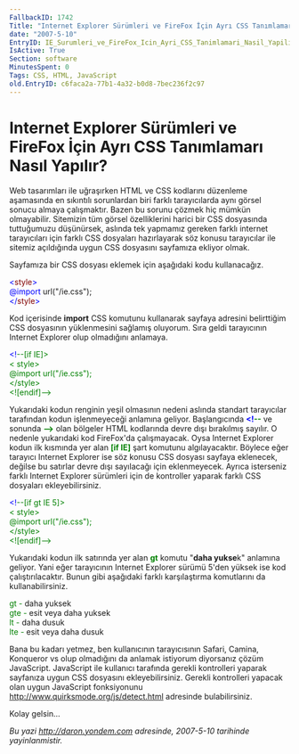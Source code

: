 ```yaml
---
FallbackID: 1742
Title: "Internet Explorer Sürümleri ve FireFox İçin Ayrı CSS Tanımlamarı Nasıl Yapılır?"
date: "2007-5-10"
EntryID: IE_Surumleri_ve_FireFox_Icin_Ayri_CSS_Tanimlamari_Nasil_Yapilir
IsActive: True
Section: software
MinutesSpent: 0
Tags: CSS, HTML, JavaScript
old.EntryID: c6faca2a-77b1-4a32-b0d8-7bec236f2c97
---
```

# Internet Explorer Sürümleri ve FireFox İçin Ayrı CSS Tanımlamarı Nasıl Yapılır?
Web tasarımları ile uğraşırken HTML ve CSS kodlarını düzenleme
aşamasında en sıkıntılı sorunlardan biri farklı tarayıcılarda aynı
görsel sonucu almaya çalışmaktır. Bazen bu sorunu çözmek hiç mümkün
olmayabilir. Sitemizin tüm görsel özelliklerini harici bir CSS
dosyasında tuttuğumuzu düşünürsek, aslında tek yapmamız gereken farklı
internet tarayıcıları için farklı CSS dosyaları hazırlayarak söz konusu
tarayıcılar ile sitemiz açıldığında uygun CSS dosyasını sayfamıza
ekliyor olmak.

Sayfamıza bir CSS dosyası eklemek için aşağıdaki kodu kullanacağız.

<span style="color: blue;">\<</span><span
style="color: maroon;">style</span><span style="color: blue;">\></span>\
<span style="color: blue;">@import</span><span> url("/ie.css");</span>\
<span style="color: blue;">\</</span><span
style="color: maroon;">style</span><span style="color: blue;">\></span>

Kod içerisinde **import** CSS komutunu kullanarak sayfaya adresini
belirttiğim CSS dosyasının yüklenmesini sağlamış oluyorum. Sıra geldi
tarayıcının Internet Explorer olup olmadığını anlamaya.

<span style="color: blue;">\<!</span><span style="color: green;">--[if
IE]\></span>\
<span style="color: green;">\< style\></span>\
<span style="color: green;">@import url("/ie.css");</span>\
<span style="color: green;">\</style\></span>\
<span style="color: green;">\<![endif]--</span><span
style="color: blue;">\></span>

Yukarıdaki kodun renginin yeşil olmasının nedeni aslında standart
tarayıcılar tarafından kodun işlenmeyeceği anlamına geliyor.
Başlangıcında **<span style="color: blue;">\<!</span>**<span
style="color: green;">**--** </span>ve sonunda **<span
style="color: green;">--</span>**<span style="color: blue;">**\>**
</span>olan bölgeler HTML kodlarında devre dışı bırakılmış sayılır. O
nedenle yukarıdaki kod FireFox'da çalışmayacak. Oysa Internet Explorer
kodun ilk kısmında yer alan <span style="color: green;">**[if IE]**
</span>şart komutunu algılayacaktır. Böylece eğer tarayıcı Internet
Explorer ise söz konusu CSS dosyası sayfaya eklenecek, değilse bu
satırlar devre dışı sayılacağı için eklenmeyecek. Ayrıca isterseniz
farklı Internet Explorer sürümleri için de kontroller yaparak farklı CSS
dosyaları ekleyebilirsiniz.

<span style="color: blue;">\<!</span><span style="color: green;">--[if
gt IE 5]\></span>\
<span style="color: green;">\< style\></span>\
<span style="color: green;">@import url("/ie.css");</span>\
<span style="color: green;">\</style\></span>\
<span style="color: green;">\<![endif]--</span><span
style="color: blue;">\></span>

Yukarıdaki kodun ilk satırında yer alan <span
style="color: green;">**gt** </span>komutu "**daha yukse**k" anlamına
geliyor. Yani eğer tarayıcının Internet Explorer sürümü 5'den yüksek ise
kod çalıştırılacaktır. Bunun gibi aşağıdaki farklı karşılaştırma
komutlarını da kullanabilirsiniz.

<span style="color: green;">gt - </span>daha yuksek\
<span style="color: green;">gte - </span>esit veya daha yuksek\
<span style="color: green;">lt - </span>daha dusuk\
<span style="color: green;">lte - </span>esit veya daha dusuk

Bana bu kadarı yetmez, ben kullanıcının tarayıcısının Safari, Camina,
Konqueror vs olup olmadığını da anlamak istiyorum diyorsanız çözüm
JavaScript. JavaScript ile kullanıcı tarafında gerekli kontrolleri
yaparak sayfanıza uygun CSS dosyasını ekleyebilirsiniz. Gerekli
kontrolleri yapacak olan uygun JavaScript fonksiyonunu
<http://www.quirksmode.org/js/detect.html> adresinde bulabilirsiniz.

Kolay gelsin...



*Bu yazi http://daron.yondem.com adresinde, 2007-5-10 tarihinde yayinlanmistir.*
